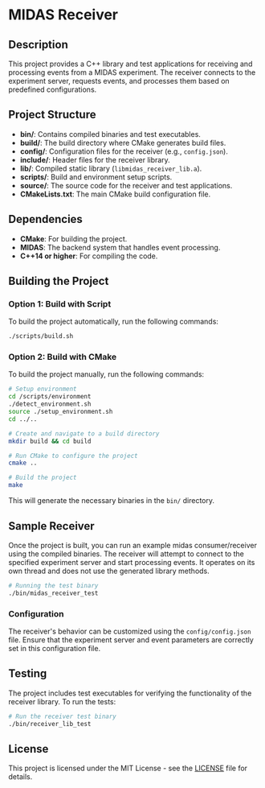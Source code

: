 # MIDAS Receiver

## Description

This project provides a C++ library and test applications for receiving and processing events from a MIDAS experiment. The receiver connects to the experiment server, requests events, and processes them based on predefined configurations.

## Project Structure

- **bin/**: Contains compiled binaries and test executables.
- **build/**: The build directory where CMake generates build files.
- **config/**: Configuration files for the receiver (e.g., `config.json`).
- **include/**: Header files for the receiver library.
- **lib/**: Compiled static library (`libmidas_receiver_lib.a`).
- **scripts/**: Build and environment setup scripts.
- **source/**: The source code for the receiver and test applications.
- **CMakeLists.txt**: The main CMake build configuration file.

## Dependencies

- **CMake**: For building the project.
- **MIDAS**: The backend system that handles event processing.
- **C++14 or higher**: For compiling the code.

## Building the Project

### Option 1: Build with Script

To build the project automatically, run the following commands:

```bash
./scripts/build.sh
```

### Option 2: Build with CMake

To build the project manually, run the following commands:

```bash
# Setup environment
cd /scripts/environment
./detect_environment.sh
source ./setup_environment.sh
cd ../..

# Create and navigate to a build directory
mkdir build && cd build

# Run CMake to configure the project
cmake ..

# Build the project
make
```

This will generate the necessary binaries in the `bin/` directory.

## Sample Receiver

Once the project is built, you can run an example midas consumer/receiver using the compiled binaries. The receiver will attempt to connect to the specified experiment server and start processing events. It operates on its own thread and does not use the generated library methods.

```bash
# Running the test binary
./bin/midas_receiver_test
```

### Configuration

The receiver's behavior can be customized using the `config/config.json` file. Ensure that the experiment server and event parameters are correctly set in this configuration file.

## Testing

The project includes test executables for verifying the functionality of the receiver library. To run the tests:

```bash
# Run the receiver test binary
./bin/receiver_lib_test
```

## License

This project is licensed under the MIT License - see the [LICENSE](LICENSE) file for details.

